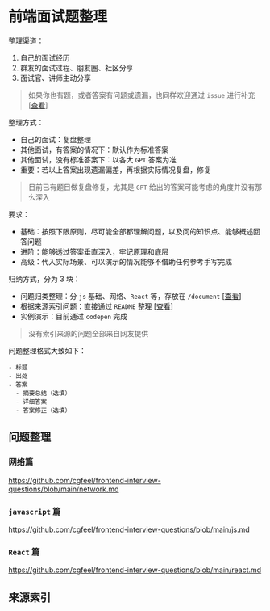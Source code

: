 # 前端面试题整理

整理渠道：

1. 自己的面试经历
2. 群友的面试过程、朋友圈、社区分享
3. 面试官、讲师主动分享

> 如果你也有题，或者答案有问题或遗漏，也同样欢迎通过 `issue` 进行补充 [[查看](https://github.com/cgfeel/frontend-interview-questions/issues)]

整理方式：

- 自己的面试：复盘整理
- 其他面试，有答案的情况下：默认作为标准答案
- 其他面试，没有标准答案下：以各大 `GPT` 答案为准
- 重要：若以上答案出现遗漏偏差，再根据实际情况复盘，修复

> 目前已有题目做复盘修复，尤其是 `GPT` 给出的答案可能考虑的角度并没有那么深入

要求：

- 基础：按照下限原则，尽可能全部都理解问题，以及问的知识点、能够概述回答问题
- 进阶：能够透过答案垂直深入，牢记原理和底层
- 高级：代入实际场景、可以演示的情况能够不借助任何参考手写完成

归纳方式，分为 3 块：

- 问题归类整理：分 `js` 基础、网络、`React` 等，存放在 `/document` [[查看](#问题整理)]
- 根据来源索引问题：直接通过 `README` 整理 [[查看](#来源索引)]
- 实例演示：目前通过 `codepen` 完成

> 没有索引来源的问题全部来自网友提供

问题整理格式大致如下：

```
- 标题
- 出处
- 答案
  - 摘要总结（选填）
  - 详细答案
  - 答案修正（选填）
```

## 问题整理

### 网络篇

https://github.com/cgfeel/frontend-interview-questions/blob/main/network.md

### `javascript` 篇

https://github.com/cgfeel/frontend-interview-questions/blob/main/js.md

### `React` 篇

https://github.com/cgfeel/frontend-interview-questions/blob/main/react.md

## 来源索引
